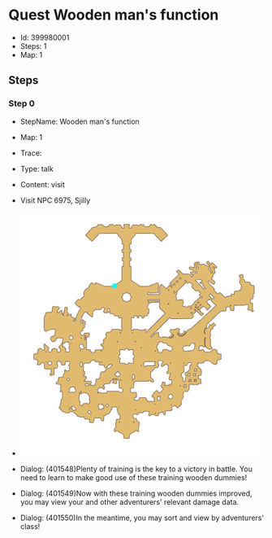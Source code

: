 # Quest Wooden man's function

- Id: 399980001
- Steps: 1
- Map: 1

## Steps

### Step 0
- StepName:  Wooden man's function
- Map:  1
- Trace:  
- Type:  talk
- Content:  visit
- Visit NPC 6975, Sjilly

- ![images/399980001_0.png](images/399980001_0.png)
- Dialog: (401548)Plenty of training is the key to a victory in battle. You need to learn to make good use of these training wooden dummies!
- Dialog: (401549)Now with these training wooden dummies improved, you may view your and other adventurers' relevant damage data.
- Dialog: (401550)In the meantime, you may sort and view by adventurers' class!



